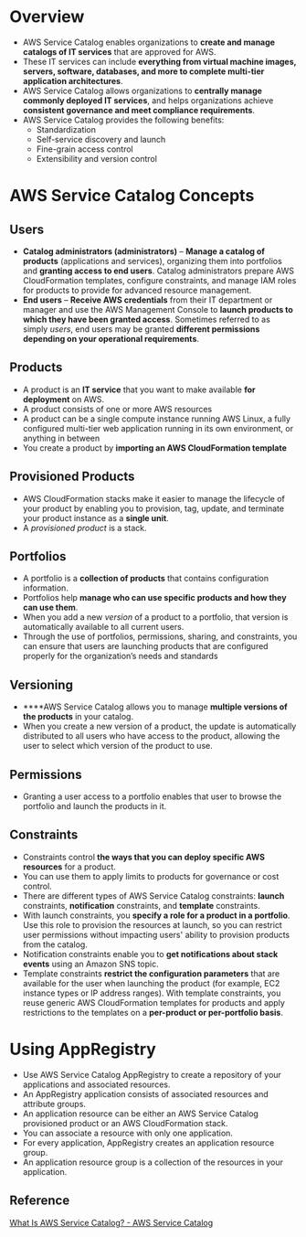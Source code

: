 # Overview
+ AWS Service Catalog enables organizations to **create and manage catalogs of IT services** that are approved for AWS.
+ These IT services can include **everything from virtual machine images, servers, software, databases, and more to complete multi-tier application architectures**.
+ AWS Service Catalog allows organizations to **centrally manage commonly deployed IT services**, and helps organizations achieve **consistent governance and meet compliance requirements**.
+ AWS Service Catalog provides the following benefits: 
    + Standardization
    + Self-service discovery and launch
    + Fine-grain access control
    + Extensibility and version control
# AWS Service Catalog Concepts
## **Users**
+ **Catalog administrators (administrators)** – **Manage a catalog of products** (applications and services), organizing them into portfolios and **granting access to end users**. Catalog administrators prepare AWS CloudFormation templates, configure constraints, and manage IAM roles for products to provide for advanced resource management.
+ **End users** – **Receive AWS credentials** from their IT department or manager and use the AWS Management Console to **launch products to which they have been granted access**. Sometimes referred to as simply *users*, end users may be granted **different permissions depending on your operational requirements**.
## **Products**
+ A product is an **IT service** that you want to make available **for deployment** on AWS.
+ A product consists of one or more AWS resources
+ A product can be a single compute instance running AWS Linux, a fully configured multi-tier web application running in its own environment, or anything in between
+ You create a product by **importing an AWS CloudFormation template**
## **Provisioned Products**
+ AWS CloudFormation stacks make it easier to manage the lifecycle of your product by enabling you to provision, tag, update, and terminate your product instance as a **single unit**.
+ A *provisioned product* is a stack.
## ​​​​​​​​​​​​​​**Portfolios**
+ A portfolio is a **collection of products** that contains configuration information. 
+ Portfolios help **manage who can use specific products and how they can use them**. 
+ When you add a new *version* of a product to a portfolio, that version is automatically available to all current users.
+ Through the use of portfolios, permissions, sharing, and constraints, you can ensure that users are launching products that are configured properly for the organization’s needs and standards
## **Versioning**
+ **​​​​​​​**AWS Service Catalog allows you to manage **multiple versions of the products** in your catalog. 
+ When you create a new version of a product, the update is automatically distributed to all users who have access to the product, allowing the user to select which version of the product to use.
## **Permissions**
+ Granting a user access to a portfolio enables that user to browse the portfolio and launch the products in it. 
## **Constraints**
+ Constraints control **the ways that you can deploy specific AWS resources** for a product.
+ You can use them to apply limits to products for governance or cost control.
+ There are different types of AWS Service Catalog constraints: **launch** constraints, **notification** constraints, and **template** constraints. 
+ With launch constraints, you **specify a role for a product in a portfolio**. Use this role to provision the resources at launch, so you can restrict user permissions without impacting users' ability to provision products from the catalog.
+ Notification constraints enable you to **get notifications about stack events** using an Amazon SNS topic.
+ Template constraints **restrict the configuration parameters** that are available for the user when launching the product (for example, EC2 instance types or IP address ranges). With template constraints, you reuse generic AWS CloudFormation templates for products and apply restrictions to the templates on a **per-product or per-portfolio basis**.
# Using AppRegistry
+ Use AWS Service Catalog AppRegistry to create a repository of your applications and associated resources. 
+ An AppRegistry application consists of associated resources and attribute groups.
+ An application resource can be either an AWS Service Catalog provisioned product or an AWS CloudFormation stack.
+ You can associate a resource with only one application.
+ For every application, AppRegistry creates an application resource group.
+ An application resource group is a collection of the resources in your application. 

## Reference
[What Is AWS Service Catalog? - AWS Service Catalog](https://docs.aws.amazon.com/servicecatalog/latest/adminguide/introduction.html)

